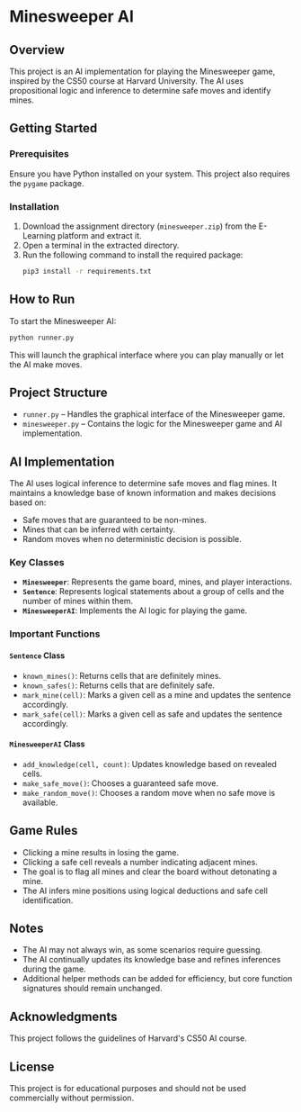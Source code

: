 # Minesweeper AI

## Overview
This project is an AI implementation for playing the Minesweeper game, inspired by the CS50 course at Harvard University. The AI uses propositional logic and inference to determine safe moves and identify mines.

## Getting Started
### Prerequisites
Ensure you have Python installed on your system. This project also requires the `pygame` package.

### Installation
1. Download the assignment directory (`minesweeper.zip`) from the E-Learning platform and extract it.
2. Open a terminal in the extracted directory.
3. Run the following command to install the required package:
   ```bash
   pip3 install -r requirements.txt
   ```

## How to Run
To start the Minesweeper AI:
```bash
python runner.py
```
This will launch the graphical interface where you can play manually or let the AI make moves.

## Project Structure
- `runner.py` – Handles the graphical interface of the Minesweeper game.
- `minesweeper.py` – Contains the logic for the Minesweeper game and AI implementation.

## AI Implementation
The AI uses logical inference to determine safe moves and flag mines. It maintains a knowledge base of known information and makes decisions based on:
- Safe moves that are guaranteed to be non-mines.
- Mines that can be inferred with certainty.
- Random moves when no deterministic decision is possible.

### Key Classes
- **`Minesweeper`**: Represents the game board, mines, and player interactions.
- **`Sentence`**: Represents logical statements about a group of cells and the number of mines within them.
- **`MinesweeperAI`**: Implements the AI logic for playing the game.

### Important Functions
#### `Sentence` Class
- `known_mines()`: Returns cells that are definitely mines.
- `known_safes()`: Returns cells that are definitely safe.
- `mark_mine(cell)`: Marks a given cell as a mine and updates the sentence accordingly.
- `mark_safe(cell)`: Marks a given cell as safe and updates the sentence accordingly.

#### `MinesweeperAI` Class
- `add_knowledge(cell, count)`: Updates knowledge based on revealed cells.
- `make_safe_move()`: Chooses a guaranteed safe move.
- `make_random_move()`: Chooses a random move when no safe move is available.

## Game Rules
- Clicking a mine results in losing the game.
- Clicking a safe cell reveals a number indicating adjacent mines.
- The goal is to flag all mines and clear the board without detonating a mine.
- The AI infers mine positions using logical deductions and safe cell identification.

## Notes
- The AI may not always win, as some scenarios require guessing.
- The AI continually updates its knowledge base and refines inferences during the game.
- Additional helper methods can be added for efficiency, but core function signatures should remain unchanged.

## Acknowledgments
This project follows the guidelines of Harvard's CS50 AI course.

## License
This project is for educational purposes and should not be used commercially without permission.

